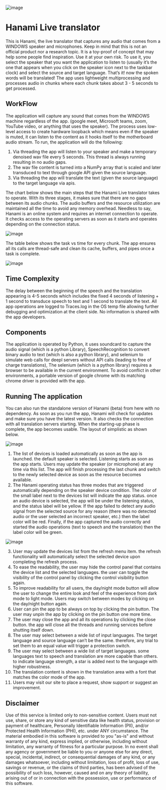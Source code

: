 ![image](https://user-images.githubusercontent.com/72955854/217451232-d95cd8dc-2f6c-4594-9010-f5c6b1adfa38.png)

# Hanami Live translator 

This is Hanami, the live translator that captures any audio that comes from a WINDOWS speaker and microphones. Keep in mind that this is not an official product nor a research topic. It is a toy-proof of concept that may help some people find inspiration. Use it at your own risk. To use it, you select the speaker that you want the application to listen to (usually it’s the one that appears when you click on the speaker icon next to the taskbar clock) and select the source and target language. That’s it! now the spoken words will be translated! The app uses lightweight multiprocessing and processes audio in chunks where each chunk takes about 3 - 5 seconds to get processed.


## WorkFlow
The application will capture any sound that comes from the WINDOWS machine regardless of the app. (google meet, Microsoft teams, zoom, YouTube video, or anything that uses the speaker). The process uses low-level access to create hardware loopback which means even if the speaker is muted, it can listen to the content as it hooks itself to the motherboard audio stream. To run, the application will do the following:
1. Via threading the app will listen to your speaker and make a temporary denoised wav file every 5 seconds. This thread is always running resulting in no audio gaps. 
2. The wav file content is turned into a NumPy array that is scaled and later transduced to text through google API given the source language.
3. Via threading the app will translate the text (given the source language) to the target language via apis.

The chart below shows the main steps that the Hanami Live translator takes to operate. With its three stages, it makes sure that there are no gaps between its audio chunks. The audio buffers and the resource utilization are maintained all the time to avoid any memory overhead. Needless to say, Hanami is an online system and requires an internet connection to operate. It checks access to the operating servers as soon as it starts and operates depending on the connection status. 

![image](https://user-images.githubusercontent.com/72955854/216901818-7dc7630b-af0e-4d93-ae42-509c7d167523.png)

The table below shows the task vs time for every chunk. The app ensures all its calls are thread-safe and clean its cache, buffers, and pipes once a task is complete. 


![image](https://user-images.githubusercontent.com/72955854/216901102-7cbcbd13-7a14-4cc2-9403-d45a39eb9f57.png)


## Time Complexity 
The delay between the beginning of the speech and the translation appearing is 4-5 seconds which includes the fixed 4 seconds of listening + 1 second to transduce speech to text and 1 second to translate the text.
 All app operations are logged to Traces.log in the OS temp file allowing further debugging and optimization at the client side. No information is shared with the app developers.
 
## Components
The application is operated by Python, it uses soundcard to capture the audio signal (which is a python Library), SpeechRecognition to convert binary audio to text (which is also a python library), and selenium to simulate web calls for deepl servers without API calls (leading to free of charge translations), The selenium (which is a python library) requires a browser to be available in the current environment. To avoid conflict in other environments, a portable version of google chrome with its matching chrome driver is provided with the app.

## Running The application
You can also run the standalone version of Hanami (beta) from here with no dependency. As soon as you run the app, Hanami will check for updates and make sure you have the latest version. It also checks the connection with all translation servers starting. When the starting-up phase is complete, the app becomes usable. The layout of simplistic as shown below.

![image](https://user-images.githubusercontent.com/72955854/216947099-bc5671cd-3bd8-4107-bdb1-86bf86b50ef5.png)

1.	The list of devices is loaded automatically as soon as the app is launched. the default speaker is selected. Listening starts as soon as the app starts. Users may update the speaker (or microphone) at any time via this list. The app will finish processing the last chunk and switch to the newly selected device as soon as the resource becomes available. 
2. The Hanami operating status has three modes that are triggered automatically depending on the speaker device condition. The color of the small label next to the devices list will indicate the app status. once an audio device is selected, the app will be under the listening status, and the status label will be yellow. If the app failed to detect any audio signal from the selected source for any reason (there was no detected audio or the user selected an incorrect speaker, etc.) then the label color will be red. Finally, if the app captured the audio correctly and started the audio operations (text to speech and the translation) then the label color will be green.


![image](https://user-images.githubusercontent.com/72955854/216913404-f8ff936c-aaf1-4e3d-bbf5-fa47be424e55.png)

3. User may update the devices list from the refresh menu item. the refresh functionality will automatically select the selected device upon completing the refresh process.
4. To ease the readability, the user may hide the control panel that contains the device list and the selected languages. the user can toggle the visibility of the control panel by clicking the control visibility button again.
5. To improve readability for all users, the day/night mode button will allow the user to change the entire look and feel of the experience from dark mode to light mode. Users may switch between modes by clicking on the day/night button again.
6. User can pin the app to be always on top by clicking the pin button. The user may unpin the app by clicking on the pin button one more time.
7. The user may close the app and all its operations by clicking the close button. the app will close all the threads and running services before shutting itself down.
8. The user may select between a wide list of input languages. The target language and source language can’t be the same. therefore, any trial to set them to an equal value will trigger a protection switch.
9. The user may select between a wide list of target languages. some languages text to speech and translation are more capable than others. to indicate language strength, a star is added next to the language with higher robustness.
10. The translation content is shown in the translation area with a font that matches the color mode of the app.
11. Users may visit our site to place a request, show support or suggest an improvement.


## Disclaimer

Use of this service is limited only to non-sensitive content. Users must not use, share, or store any kind of sensitive data like health status, provision or payment of healthcare, Personally Identifiable Information (PII), and/or Protected Health Information (PHI), etc. under ANY circumstance.
The material embodied in this software is provided to you "as-is" and without warranty of any kind, express implied, or otherwise, including without limitation, any warranty of fitness for a particular purpose. In no event shall any agency or government be liable to you or anyone else for any direct, special, incidental, indirect, or consequential damages of any kind, or any damages whatsoever, including without limitation, loss of profit, loss of use, savings or revenue, or the claims of third parties, has been advised of the possibility of such loss, however, caused and on any theory of liability, arising out of or in connection with the possession, use or performance of this software.

